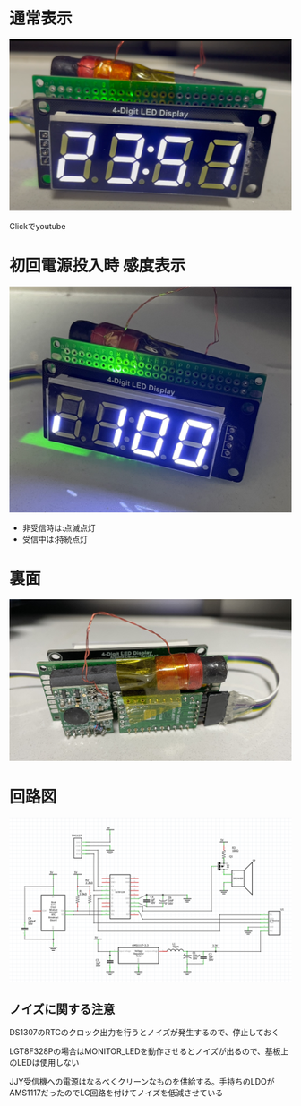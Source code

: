 # 通常表示
[![atomicclock](image.png)](https://www.youtube.com/shorts/GZbrPVhcVWU)

Clickでyoutube

# 初回電源投入時 感度表示
![alt text](IMG_6464.jpeg)

- 非受信時は:点滅点灯
- 受信中は:持続点灯

# 裏面
![alt text](IMG_6463.jpeg)

# 回路図
![](rtcclock_lgt8f328.png)

## ノイズに関する注意

DS1307のRTCのクロック出力を行うとノイズが発生するので、停止しておく

LGT8F328Pの場合はMONITOR_LEDを動作させるとノイズが出るので、基板上のLEDは使用しない

JJY受信機への電源はなるべくクリーンなものを供給する。手持ちのLDOがAMS1117だったのでLC回路を付けてノイズを低減させている


